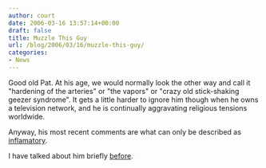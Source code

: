 ```yaml
---
author: court
date: 2006-03-16 13:57:14+00:00
draft: false
title: Muzzle This Guy
url: /blog/2006/03/16/muzzle-this-guy/
categories:
- News
---
```


Good old Pat.  At his age, we would normally look the other way and call it "hardening of the arteries" or "the vapors" or "crazy old stick-shaking geezer syndrome".  It gets a little harder to ignore him though when he owns a television network, and he is continually aggravating religious tensions worldwide.

Anyway, his most recent comments are what can only be described as [inflamatory](http://news.bbc.co.uk/2/hi/americas/4805952.stm).

I have talked about him briefly [before](http://www.vallentyne.com/blog/archives/2006/01/thursdays.html).
